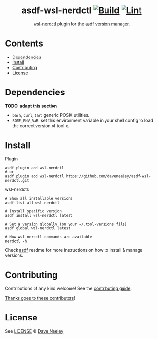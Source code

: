 <div align="center">

# asdf-wsl-nerdctl [![Build](https://github.com/daveneeley/asdf-wsl-nerdctl/actions/workflows/build.yml/badge.svg)](https://github.com/daveneeley/asdf-wsl-nerdctl/actions/workflows/build.yml) [![Lint](https://github.com/daveneeley/asdf-wsl-nerdctl/actions/workflows/lint.yml/badge.svg)](https://github.com/daveneeley/asdf-wsl-nerdctl/actions/workflows/lint.yml)


[wsl-nerdctl](https://github.com/daveneeley/asdf-wsl-nerdctl) plugin for the [asdf version manager](https://asdf-vm.com).

</div>

# Contents

- [Dependencies](#dependencies)
- [Install](#install)
- [Contributing](#contributing)
- [License](#license)

# Dependencies

**TODO: adapt this section**

- `bash`, `curl`, `tar`: generic POSIX utilities.
- `SOME_ENV_VAR`: set this environment variable in your shell config to load the correct version of tool x.

# Install

Plugin:

```shell
asdf plugin add wsl-nerdctl
# or
asdf plugin add wsl-nerdctl https://github.com/daveneeley/asdf-wsl-nerdctl.git
```

wsl-nerdctl:

```shell
# Show all installable versions
asdf list-all wsl-nerdctl

# Install specific version
asdf install wsl-nerdctl latest

# Set a version globally (on your ~/.tool-versions file)
asdf global wsl-nerdctl latest

# Now wsl-nerdctl commands are available
nerdctl -h
```

Check [asdf](https://github.com/asdf-vm/asdf) readme for more instructions on how to
install & manage versions.

# Contributing

Contributions of any kind welcome! See the [contributing guide](contributing.md).

[Thanks goes to these contributors](https://github.com/daveneeley/asdf-wsl-nerdctl/graphs/contributors)!

# License

See [LICENSE](LICENSE) © [Dave Neeley](https://github.com/daveneeley/)
